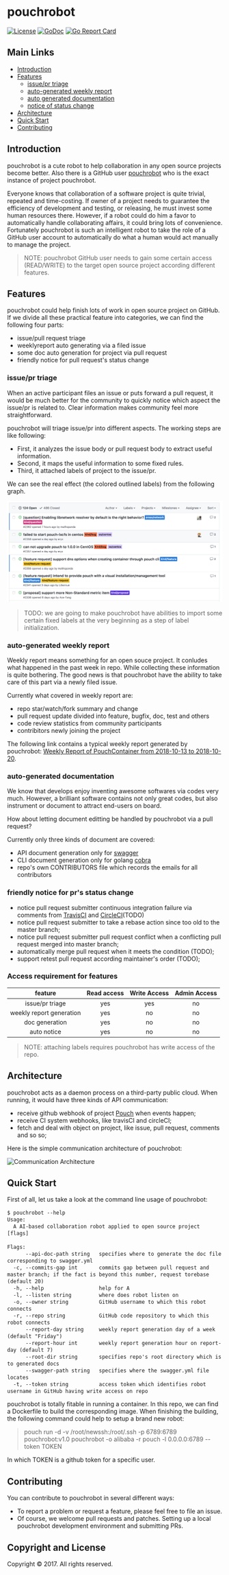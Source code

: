 # pouchrobot

[![License](https://img.shields.io/badge/license-Apache%202-4EB1BA.svg)](https://www.apache.org/licenses/LICENSE-2.0.html)
[![GoDoc](https://godoc.org/github.com/pouchcontainer/pouchrobot?status.svg)](https://godoc.org/github.com/pouchcontainer/pouchrobot)
[![Go Report Card](https://goreportcard.com/badge/github.com/pouchcontainer/pouchrobot)](https://goreportcard.com/report/github.com/pouchcontainer/pouchrobot)

## Main Links

- [Introduction](#introduction)
- [Features](#features)
  - [issue/pr triage](#issuepr-triage)
  - [auto-generated weekly report](#auto-generated-weekly-report)
  - [auto generated documentation](#auto-generated-documentation)
  - [notice of status change](#friendly-notice-for-prs-status-change)
- [Architecture](#architecture)
- [Quick Start](#quick-start)
- [Contributing](#contributing)

## Introduction

pouchrobot is a cute robot to help collaboration in any open source projects become better. Also there is a GitHub user [pouchrobot](https://github.com/pouchrobot) who is the exact instance of project pouchrobot.

Everyone knows that collaboration of a software project is quite trivial, repeated and time-costing. If owner of a project needs to guarantee the efficiency of development and testing, or releasing, he must invest some human resources there. However, if a robot could do him a favor to automatically handle collaborating affairs, it could bring lots of convenience. Fortunately pouchrobot is such an intelligent robot to take the role of a GitHub user account to automatically do what a human would act manually to manage the project.

> NOTE: pouchrobot GitHub user needs to gain some certain access (READ/WRITE) to the target open source project according different features.

## Features

pouchrobot could help finish lots of work in open source project on GitHub. If we divide all these practical feature into categories, we can find the following four parts:

- issue/pull request triage
- weeklyreport auto generating via a filed issue
- some doc auto generation for project via pull request
- friendly notice for pull request's status change

### issue/pr triage

When an active participant files an issue or puts forward a pull request, it would be much better for the community to quickly notice which aspect the issue/pr is related to. Clear information makes community feel more straightforward.

pouchrobot will triage issue/pr into different aspects. The working steps are like following:

- First, it analyzes the issue body or pull request body to extract useful information.
- Second, it maps the useful information to some fixed rules.
- Third, it attached labels of project to the issue/pr.

We can see the real effect (the colored outlined labels) from the following graph.

![triage-labels](./docs/static_files/triage-example.png)

> TODO: we are going to make pouchrobot have abilities to import some certain fixed labels at the very beginning as a step of label initialization.

### auto-generated weekly report

Weekly report means something for an open souce project. It conludes what happened in the past week in repo. While collecting these information is quite bothering. The good news is that pouchrobot have the ability to take care of this part via a newly filed issue.

Currently what covered in weekly report are:

- repo star/watch/fork summary and change
- pull request update divided into feature, bugfix, doc, test and others
- code review statistics from community participants
- contribitors newly joining the project

The following link contains a typical weekly report generated by pouchrobot: [Weekly Report of PouchContainer from 2018-10-13 to 2018-10-20](https://github.com/alibaba/pouch/issues/2337).

### auto-generated documentation

We know that develops enjoy inventing awesome softwares via codes very much. However, a brilliant software contains not only great codes, but also instrument or document to attract end-users on board.

How about letting document editting be handled by pouchrobot via a pull request?

Currently only three kinds of document are covered:

- API document generation only for [swagger](https://swagger.io/)
- CLI document generation only for golang [cobra](https://github.com/spf13/cobra)
- repo's own CONTRIBUTORS file which records the emails for all contributors

### friendly notice for pr's status change

- notice pull request submitter continuous integration failure via comments from [TravisCI](https://travis-ci.org/) and [CircleCI](http://circleci.com/)(TODO)
- notice pull request submitter to take a rebase action since too old to the master branch;
- notice pull request submitter pull request conflict when a conflicting pull request merged into master branch;
- automatically merge pull request when it meets the condition (TODO);
- support retest pull request according maintainer's order (TODO);

### Access requirement for features

|feature|Read access|Write Access|Admin Access|
|:-:|:-:|:-:|:-:|
|issue/pr triage|yes|yes|no|
|weekly report generation|yes|no|no|
|doc generation|yes|no|no|
|auto notice|yes|no|no|

> NOTE: attaching labels requires pouchrobot has write access of the repo.

## Architecture

pouchrobot acts as a daemon process on a third-party public cloud. When running, it would have three kinds of API communication:

- receive github webhook of project [Pouch](https://github.com/alibaba/pouch) when events happen;
- receive CI system webhooks, like travisCI and circleCI;
- fetch and deal with object on project, like issue, pull request, comments and so so;

Here is the simple communication architecture of pouchrobot:

![Communication Architecture](docs/static_files/pouchrobot-arch.png)

## Quick Start

First of all, let us take a look at the command line usage of pouchrobot:

```
$ pouchrobot --help
Usage:
  A AI-based collaboration robot applied to open source project [flags]

Flags:
      --api-doc-path string   specifies where to generate the doc file corresponding to swagger.yml
  -c, --commits-gap int       commits gap between pull request and master branch; if the fact is beyond this number, request torebase (default 20)
  -h, --help                  help for A
  -l, --listen string         where does robot listen on
  -o, --owner string          GitHub username to which this robot connects
  -r, --repo string           GitHub code repository to which this robot connects
      --report-day string     weekly report generation day of a week (default "Friday")
      --report-hour int       weekly report generation hour on report-day (default 7)
      --root-dir string       specifies repo's root directory which is to generated docs
      --swagger-path string   specifies where the swagger.yml file locates
  -t, --token string          access token which identifies robot username in GitHub having write access on repo
```

pouchrobot is totally fitable in running a container. In this repo, we can find a Dockerfile to build the corresponding image. When finishing the building, the following command could help to setup a brand new robot:

> pouch run -d -v /root/newssh:/root/.ssh -p 6789:6789 pouchrobot:v1.0 pouchrobot -o alibaba -r pouch -l 0.0.0.0:6789 --token TOKEN

In which TOKEN is a github token for a specific user.

## Contributing

You can contribute to pouchrobot in several different ways:

- To report a problem or request a feature, please feel free to file an issue.
- Of course, we welcome pull requests and patches. Setting up a local pouchrobot development environment and submitting PRs.

## Copyright and License

Copyright © 2017. All rights reserved.
